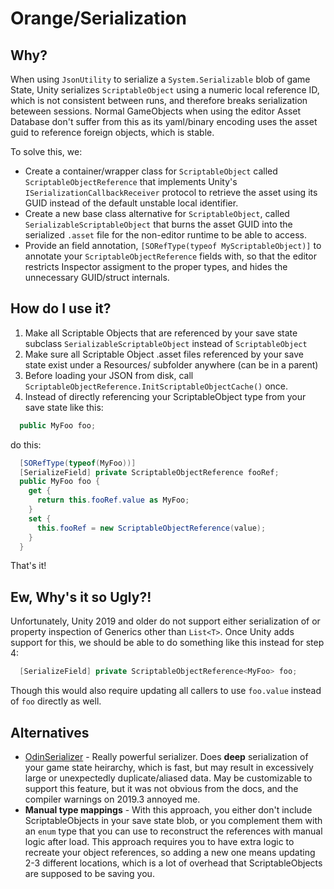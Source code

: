 # Orange/Serialization

## Why?

When using `JsonUtility` to serialize a `System.Serializable` blob of game State, Unity
serializes `ScriptableObject` using a numeric local reference ID, which is not consistent
between runs, and therefore breaks serialization beteween sessions.  Normal GameObjects when
using the editor Asset Database don't suffer from this as its yaml/binary encoding uses the asset
guid to reference foreign objects, which is stable.

To solve this, we:
* Create a container/wrapper class for `ScriptableObject` called `ScriptableObjectReference` that implements Unity's `ISerializationCallbackReceiver` protocol to retrieve the asset using its GUID instead of the default unstable local identifier.
* Create a new base class alternative for `ScriptableObject`, called `SerializableScriptableObject` that burns the asset GUID into the serialized `.asset` file for the non-editor runtime to be able to access.
* Provide an field annotation, `[SORefType(typeof MyScriptableObject)]` to annotate your `ScriptableObjectReference` fields with, so that the editor restricts Inspector assigment to the proper types, and hides the unnecessary GUID/struct internals.

## How do I use it?

1. Make all Scriptable Objects that are referenced by your save state subclass `SerializableScriptableObject` instead of `ScriptableObject`
2. Make sure all Scriptable Object .asset files referenced by your save state exist under a Resources/ subfolder anywhere (can be in a parent)
3. Before loading your JSON from disk, call `ScriptableObjectReference.InitScriptableObjectCache()` once.
4. Instead of directly referencing your ScriptableObject type from your save state like this:
```cs
  public MyFoo foo;
```
do this:
```cs
  [SORefType(typeof(MyFoo))]
  [SerializeField] private ScriptableObjectReference fooRef; 
  public MyFoo foo {
    get {
      return this.fooRef.value as MyFoo;
    }
    set {
      this.fooRef = new ScriptableObjectReference(value);
    }
  }
```

That's it!

## Ew, Why's it so Ugly?!

Unfortunately, Unity 2019 and older do not support either serialization of or property inspection of Generics other than `List<T>`.
Once Unity adds support for this, we should be able to do something like this instead for step 4:
```cs
  [SerializeField] private ScriptableObjectReference<MyFoo> foo;
```
Though this would also require updating all callers to use `foo.value` instead of `foo` directly as well.

## Alternatives

- [OdinSerializer](https://github.com/TeamSirenix/odin-serializer) - Really powerful serializer.  Does **deep** serialization of your game state heirarchy, which is fast, but may result in excessively large or unexpectedly duplicate/aliased data.  May be customizable to support this feature, but it was not obvious from the docs, and the compiler warnings on 2019.3 annoyed me.
- **Manual type mappings** - With this approach, you either don't include ScriptableObjects in your save state blob, or you complement them with an `enum` type that you can use to reconstruct the references with manual logic after load.  This approach requires you to have extra logic to recreate your object references, so adding a new one means updating 2-3 different locations, which is a lot of overhead that ScriptableObjects are supposed to be saving you.
